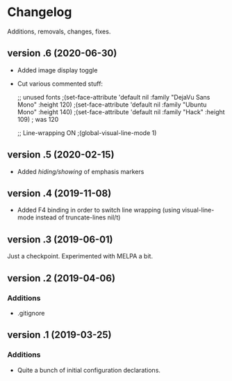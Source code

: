 # Changelog

Additions, removals, changes, fixes.

## version .6 (2020-06-30)

* Added image display toggle

* Cut various commented stuff: 

	;; unused fonts
	;(set-face-attribute 'default nil :family "DejaVu Sans Mono" :height 120)
	;(set-face-attribute 'default nil :family "Ubuntu Mono" :height 140)
	;(set-face-attribute 'default nil :family "Hack" :height 109) ; was 120

	;; Line-wrapping ON
	;(global-visual-line-mode 1)

## version .5 (2020-02-15)
* Added *hiding/showing* of emphasis markers

## version .4 (2019-11-08)
* Added F4 binding in order to switch line wrapping (using visual-line-mode instead of truncate-lines nil/t)

## version .3 (2019-06-01)
Just a checkpoint. Experimented with MELPA a bit. 

## version .2 (2019-04-06)

### Additions
* .gitignore

## version .1 (2019-03-25)

### Additions
* Quite a bunch of initial configuration declarations. 
